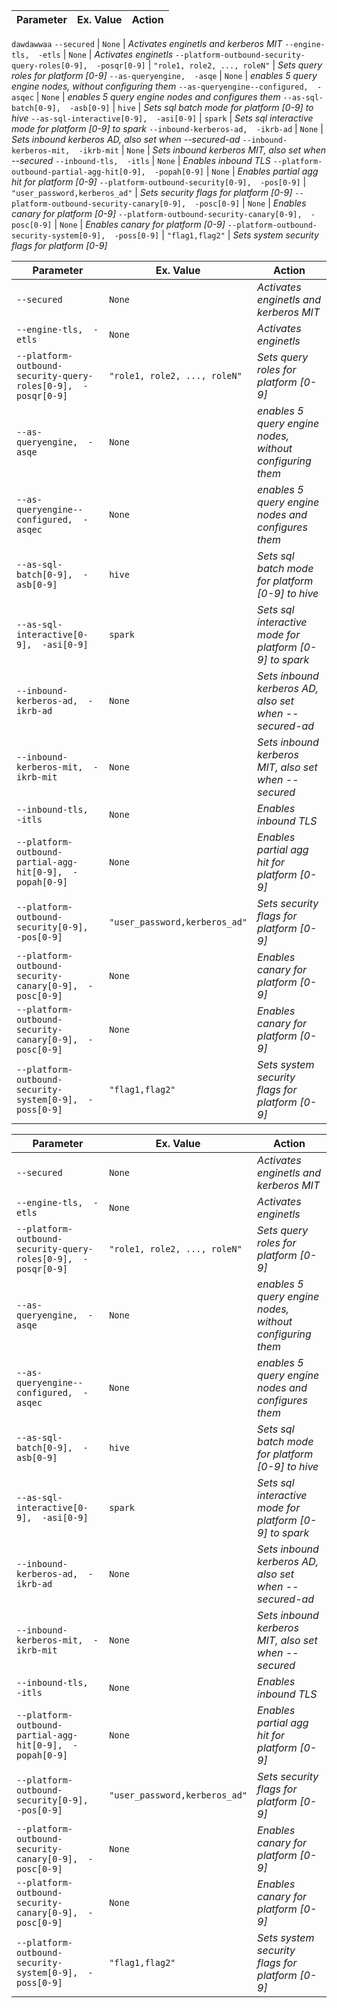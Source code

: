 Parameter | Ex. Value | Action
--- | --- | ---
`dawdawwaa`
`--secured` | `None` | *Activates enginetls and kerberos MIT*
`--engine-tls,  -etls`  | `None` | *Activates enginetls*
`--platform-outbound-security-query-roles[0-9],  -posqr[0-9]`  | `"role1, role2, ..., roleN"` | *Sets query roles for platform [0-9]*
`--as-queryengine,  -asqe`  | `None` | *enables 5 query engine nodes, without configuring them*
`--as-queryengine--configured,  -asqec`  | `None` | *enables 5 query engine nodes and configures them*
`--as-sql-batch[0-9],  -asb[0-9]`  | `hive` | *Sets sql batch mode for platform [0-9] to hive*
`--as-sql-interactive[0-9],  -asi[0-9]`  | `spark` | *Sets sql interactive mode for platform [0-9] to spark*
`--inbound-kerberos-ad,  -ikrb-ad`  | `None` | *Sets inbound kerberos AD, also set when --secured-ad*
`--inbound-kerberos-mit,  -ikrb-mit`  | `None` | *Sets inbound kerberos MIT, also set when --secured*
`--inbound-tls,  -itls`  | `None` | *Enables inbound TLS*
`--platform-outbound-partial-agg-hit[0-9],  -popah[0-9]`  | `None` | *Enables partial agg hit for platform [0-9]*
`--platform-outbound-security[0-9],  -pos[0-9]`  | `"user_password,kerberos_ad"` | *Sets security flags for platform [0-9]*
`--platform-outbound-security-canary[0-9],  -posc[0-9]`  | `None` | *Enables canary for platform [0-9]*
`--platform-outbound-security-canary[0-9],  -posc[0-9]`  | `None` | *Enables canary for platform [0-9]*
`--platform-outbound-security-system[0-9],  -poss[0-9]`  | `"flag1,flag2"` | *Sets system security flags for platform [0-9]*

Parameter | Ex. Value | Action
--- | --- | ---
`--secured` | `None` | *Activates enginetls and kerberos MIT*
`--engine-tls,  -etls`  | `None` | *Activates enginetls*
`--platform-outbound-security-query-roles[0-9],  -posqr[0-9]`  | `"role1, role2, ..., roleN"` | *Sets query roles for platform [0-9]*
`--as-queryengine,  -asqe`  | `None` | *enables 5 query engine nodes, without configuring them*
`--as-queryengine--configured,  -asqec`  | `None` | *enables 5 query engine nodes and configures them*
`--as-sql-batch[0-9],  -asb[0-9]`  | `hive` | *Sets sql batch mode for platform [0-9] to hive*
`--as-sql-interactive[0-9],  -asi[0-9]`  | `spark` | *Sets sql interactive mode for platform [0-9] to spark*
`--inbound-kerberos-ad,  -ikrb-ad`  | `None` | *Sets inbound kerberos AD, also set when --secured-ad*
`--inbound-kerberos-mit,  -ikrb-mit`  | `None` | *Sets inbound kerberos MIT, also set when --secured*
`--inbound-tls,  -itls`  | `None` | *Enables inbound TLS*
`--platform-outbound-partial-agg-hit[0-9],  -popah[0-9]`  | `None` | *Enables partial agg hit for platform [0-9]*
`--platform-outbound-security[0-9],  -pos[0-9]`  | `"user_password,kerberos_ad"` | *Sets security flags for platform [0-9]*
`--platform-outbound-security-canary[0-9],  -posc[0-9]`  | `None` | *Enables canary for platform [0-9]*
`--platform-outbound-security-canary[0-9],  -posc[0-9]`  | `None` | *Enables canary for platform [0-9]*
`--platform-outbound-security-system[0-9],  -poss[0-9]`  | `"flag1,flag2"` | *Sets system security flags for platform [0-9]*

Parameter | Ex. Value | Action
--- | --- | ---
`--secured` | `None` | *Activates enginetls and kerberos MIT*
`--engine-tls,  -etls`  | `None` | *Activates enginetls*
`--platform-outbound-security-query-roles[0-9],  -posqr[0-9]`  | `"role1, role2, ..., roleN"` | *Sets query roles for platform [0-9]*
`--as-queryengine,  -asqe`  | `None` | *enables 5 query engine nodes, without configuring them*
`--as-queryengine--configured,  -asqec`  | `None` | *enables 5 query engine nodes and configures them*
`--as-sql-batch[0-9],  -asb[0-9]`  | `hive` | *Sets sql batch mode for platform [0-9] to hive*
`--as-sql-interactive[0-9],  -asi[0-9]`  | `spark` | *Sets sql interactive mode for platform [0-9] to spark*
`--inbound-kerberos-ad,  -ikrb-ad`  | `None` | *Sets inbound kerberos AD, also set when --secured-ad*
`--inbound-kerberos-mit,  -ikrb-mit`  | `None` | *Sets inbound kerberos MIT, also set when --secured*
`--inbound-tls,  -itls`  | `None` | *Enables inbound TLS*
`--platform-outbound-partial-agg-hit[0-9],  -popah[0-9]`  | `None` | *Enables partial agg hit for platform [0-9]*
`--platform-outbound-security[0-9],  -pos[0-9]`  | `"user_password,kerberos_ad"` | *Sets security flags for platform [0-9]*
`--platform-outbound-security-canary[0-9],  -posc[0-9]`  | `None` | *Enables canary for platform [0-9]*
`--platform-outbound-security-canary[0-9],  -posc[0-9]`  | `None` | *Enables canary for platform [0-9]*
`--platform-outbound-security-system[0-9],  -poss[0-9]`  | `"flag1,flag2"` | *Sets system security flags for platform [0-9]*
